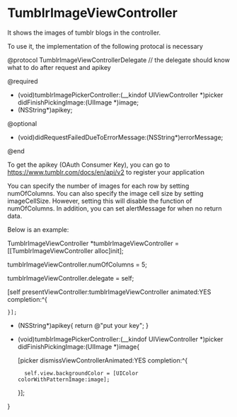# TumblrImageViewController

It shows the images of tumblr blogs in the controller.

To use it, the implementation of the following protocal is necessary

@protocol TumblrImageViewControllerDelegate <NSObject>  // the delegate should know what to do after request and apikey

@required

- (void)tumblrImagePickerController:(__kindof UIViewController *)picker didFinishPickingImage:(UIImage *)image;
- (NSString*)apikey;

@optional

- (void)didRequestFailedDueToErrorMessage:(NSString*)errorMessage;

@end

To get the apikey (OAuth Consumer Key), you can go to https://www.tumblr.com/docs/en/api/v2 to register your application

You can specify the number of images for each row by setting numOfColumns.
You can also specify the image cell size by setting imageCellSize. However, setting this will disable the function of numOfColumns.
In addition, you can set alertMessage for when no return data.

Below is an example:

    
TumblrImageViewController *tumblrImageViewController = [[TumblrImageViewController alloc]init];
    
tumblrImageViewController.numOfColumns = 5;
    
tumblrImageViewController.delegate = self;
    
[self presentViewController:tumblrImageViewController animated:YES completion:^{
        
    }];



- (NSString*)apikey{
    return @"put your key";
}

- (void)tumblrImagePickerController:(__kindof UIViewController *)picker didFinishPickingImage:(UIImage *)image{

    [picker dismissViewControllerAnimated:YES completion:^{
    
        self.view.backgroundColor = [UIColor colorWithPatternImage:image];
    }];
    
}
